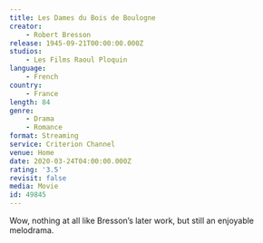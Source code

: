 ```yaml
---
title: Les Dames du Bois de Boulogne
creator:
    - Robert Bresson
release: 1945-09-21T00:00:00.000Z
studios:
    - Les Films Raoul Ploquin
language:
    - French
country:
    - France
length: 84
genre:
    - Drama
    - Romance
format: Streaming
service: Criterion Channel
venue: Home
date: 2020-03-24T04:00:00.000Z
rating: '3.5'
revisit: false
media: Movie
id: 49845
---
```


Wow, nothing at all like Bresson’s later work, but still an enjoyable melodrama.
